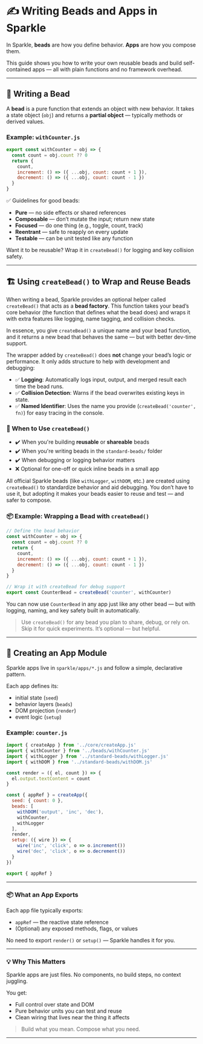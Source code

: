 # ✍️ Writing Beads and Apps in Sparkle

In Sparkle, **beads** are how you define behavior. **Apps** are how you compose them.

This guide shows you how to write your own reusable beads and build self-contained apps — all with plain functions and no framework overhead.

---

## 🧩 Writing a Bead

A **bead** is a pure function that extends an object with new behavior. It takes a state object (`obj`) and returns a **partial object** — typically methods or derived values.

### Example: `withCounter.js`

```js
export const withCounter = obj => {
  const count = obj.count ?? 0
  return {
    count,
    increment: () => ({ ...obj, count: count + 1 }),
    decrement: () => ({ ...obj, count: count - 1 })
  }
}
```

✅ Guidelines for good beads:

* **Pure** — no side effects or shared references
* **Composable** — don’t mutate the input; return new state
* **Focused** — do one thing (e.g., toggle, count, track)
* **Reentrant** — safe to reapply on every update
* **Testable** — can be unit tested like any function

Want it to be reusable? Wrap it in `createBead()` for logging and key collision safety.

---

## 🏗️ Using `createBead()` to Wrap and Reuse Beads

When writing a bead, Sparkle provides an optional helper called `createBead()` that acts as a **bead factory**. This function takes your bead’s core behavior (the function that defines what the bead does) and wraps it with extra features like logging, name tagging, and collision checks.

In essence, you give `createBead()` a unique name and your bead function, and it returns a new bead that behaves the same — but with better dev-time support.

The wrapper added by `createBead()` does **not** change your bead’s logic or performance. It only adds structure to help with development and debugging:

* ✅ **Logging**: Automatically logs input, output, and merged result each time the bead runs.
* ✅ **Collision Detection**: Warns if the bead overwrites existing keys in state.
* ✅ **Named Identifier**: Uses the name you provide (`createBead('counter', fn)`) for easy tracing in the console.

### 🧩 When to Use `createBead()`

* ✔️ When you're building **reusable** or **shareable** beads
* ✔️ When you're writing beads in the `standard-beads/` folder
* ✔️ When debugging or logging behavior matters
* ❌ Optional for one-off or quick inline beads in a small app

All official Sparkle beads (like `withLogger`, `withDOM`, etc.) are created using `createBead()` to standardize behavior and aid debugging. You don’t have to use it, but adopting it makes your beads easier to reuse and test — and safer to compose.

### 📦 Example: Wrapping a Bead with `createBead()`

```js
// Define the bead behavior
const withCounter = obj => {
  const count = obj.count ?? 0
  return {
    count,
    increment: () => ({ ...obj, count: count + 1 }),
    decrement: () => ({ ...obj, count: count - 1 })
  }
}

// Wrap it with createBead for debug support
export const CounterBead = createBead('counter', withCounter)
```

You can now use `CounterBead` in any app just like any other bead — but with logging, naming, and key safety built in automatically.

> Use `createBead()` for any bead you plan to share, debug, or rely on. Skip it for quick experiments. It’s optional — but helpful.

---

## 🧱 Creating an App Module

Sparkle apps live in `sparkle/apps/*.js` and follow a simple, declarative pattern.

Each app defines its:

* initial state (`seed`)
* behavior layers (`beads`)
* DOM projection (`render`)
* event logic (`setup`)

### Example: `counter.js`

```js
import { createApp } from '../core/createApp.js'
import { withCounter } from '../beads/withCounter.js'
import { withLogger } from '../standard-beads/withLogger.js'
import { withDOM } from '../standard-beads/withDOM.js'

const render = ({ el, count }) => {
  el.output.textContent = count
}

const { appRef } = createApp({
  seed: { count: 0 },
  beads: [
    withDOM('output', 'inc', 'dec'),
    withCounter,
    withLogger
  ],
  render,
  setup: ({ wire }) => {
    wire('inc', 'click', o => o.increment())
    wire('dec', 'click', o => o.decrement())
  }
})

export { appRef }
```

---

### 📦 What an App Exports

Each app file typically exports:

* `appRef` — the reactive state reference
* (Optional) any exposed methods, flags, or values

No need to export `render()` or `setup()` — Sparkle handles it for you.

---

### 💡 Why This Matters

Sparkle apps are just files. No components, no build steps, no context juggling.

You get:

* Full control over state and DOM
* Pure behavior units you can test and reuse
* Clean wiring that lives near the thing it affects

> Build what you mean. Compose what you need.

---

